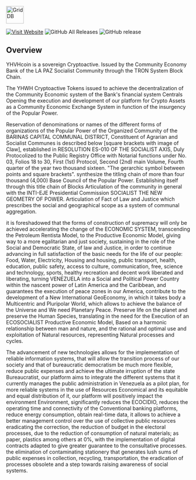 <img src="http://griddb.org/Image/GridDB_logo.png" align="center" height="48" alt="GridDB"/>

[![Visit Website](https://yhwhcore.webnode.com/_files/200000088-098e6098e8/200/icon%20YHWHcoin200x200.png)](https://yhwhcore.webnode.com) 
![GitHub All Releases](https://img.shields.io/github/downloads/griddb/griddb_nosql/total.svg) 
![GitHub release](https://img.shields.io/github/release/griddb/griddb_nosql.svg)
## Overview
  YHVHcoin is a sovereign Cryptoactive. Issued by the Community Economy Bank of the LA PAZ Socialist Community through the TRON System Block Chain.

The YHWH Cryptoactive Tokens issued to achieve the decentralization of the Community Economic system of the Bank's financial system Centrals Opening the execution and development of our platform for Crypto Assets as a Community Economic Exchange System in function of the insurgency of the Popular Power.

Reservation of denominations or names of the different forms of organizations of the Popular Power of the Organized Community of the BARINAS CAPITAL COMMUNAL DISTRICT, Constituent of Agrarian and Socialist Communes is described below [square brackets with image of Claw], established in RESOLUTION ES-010 OF THE SOCIALIST AXIS, Duly Protocolized to the Public Registry Office with Notarial functions under No. 03, Folios 18 to 30, First (1st) Protocol, Second (2nd) main Volume, Fourth quarter of the year two thousand sixteen. "The gerarchic symbol between points and square brackets". synthesize the titling chain of more than four thousand (4,000) Base Council of the Popular Power. Establishing itself through this title chain of Blocks Articulation of the community in general with the INTI-EJE Presidential Commission SOCIALIST THE NEW GEOMETRY OF POWER. Articulation of Fact of Law and Justice which prescribes the social and geographical scope as a system of communal aggregation.

it is foreshadowed that the forms of construction of supremacy will only be achieved accelerating the change of the ECONOMIC SYSTEM, transcending the Petroleum Rentista Model, to the Productive Economic Model, giving way to a more egalitarian and just society, sustaining in the role of the Social and Democratic State, of law and Justice, in order to continue advancing in full satisfaction of the basic needs for the life of our people: Food, Water, Electricity, Housing and housing, public transport, health, education, public safety, access to culture, communication, free, science and technology, sports, healthy recreation and decent work liberated and liberating, turning VENEZUELA into a Social and Political Power Country within the nascent power of Latin America and the Caribbean, and guarantees the execution of peace zones in our America, contribute to the development of a New International GeoEconomy, in which it takes body a Multicentric and Pluripolar World, which allows to achieve the balance of the Universe and We need Planetary Peace. Preserve life on the planet and preserve the Human Species, translating in the need for the Execution of an ECOSOCIALIST Productive Economic Model, Based on a harmonic relationship between man and nature, and the rational and optimal use and exploitation of Natural resources, representing Natural processes and cycles.

The advancement of new technologies allows for the implementation of reliable information systems, that will allow the transition process of our society and that of bureaucratic democratism be much more flexible, reduce public expenses and achieve the ultimate irruption of the state Bureaucratist, our platform aims to integrate the different systems that it currently manages the public administration in Venezuela as a pilot plan, for more reliable systems in the use of Resources Economical and its equitable and equal distribution of it, our platform will positively impact the environment Environment, significantly reduces the ECOCIDIO, reduces the operating time and connectivity of the Conventional banking platforms, reduce energy consumption, obtain real-time data, it allows to achieve a better management control over the use of collective public resources eradicating the correction, the reduction of budget in the electoral processes, due to the reduction of consumption of natural materials; as paper, plastics among others at 0%, with the implementation of digital contracts adapted to give greater guarantee to the consultative processes. the elimination of contaminating stationery that generates lush sums of public expenses in collection, recycling, transportation, the eradication of processes obsolete and a step towards raising awareness of social systems.

